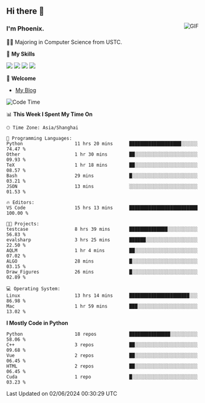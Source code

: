 ## Hi there 👋
<img align="right" alt="GIF" src="https://raw.githubusercontent.com/JoeyBling/JoeyBling/master/pic/pusheencode.gif" />

### I'm Phoenix.

👨‍🎓 Majoring in Computer Science from USTC.

🌟 **My Skills**

![](https://img.shields.io/badge/-Python-3e74a2?style=flat-square&logo=Python&logoColor=fff)
![](https://img.shields.io/badge/-C++-9f62a5?style=flat&logo=cplusplus&logoColor=white)
![](https://img.shields.io/badge/-Linux-185886?style=flat-square&logo=Linux&logoColor=fff)
![](https://img.shields.io/badge/-Rust-ff4136?style=flat-square&logo=Rust&logoColor=fff)

💬 **Welcome**

- [My Blog](https://ysy-phoenix.github.io/)

<!--START_SECTION:waka-->
![Code Time](http://img.shields.io/badge/Code%20Time-767%20hrs%205%20mins-blue)

📊 **This Week I Spent My Time On** 

```text
🕑︎ Time Zone: Asia/Shanghai

💬 Programming Languages: 
Python                   11 hrs 20 mins      ███████████████████░░░░░░   74.47 % 
Other                    1 hr 30 mins        ██░░░░░░░░░░░░░░░░░░░░░░░   09.93 % 
TeX                      1 hr 18 mins        ██░░░░░░░░░░░░░░░░░░░░░░░   08.57 % 
Bash                     29 mins             █░░░░░░░░░░░░░░░░░░░░░░░░   03.21 % 
JSON                     13 mins             ░░░░░░░░░░░░░░░░░░░░░░░░░   01.53 % 

🔥 Editors: 
VS Code                  15 hrs 13 mins      █████████████████████████   100.00 % 

🐱‍💻 Projects: 
testcase                 8 hrs 39 mins       ██████████████░░░░░░░░░░░   56.83 % 
evalsharp                3 hrs 25 mins       ██████░░░░░░░░░░░░░░░░░░░   22.50 % 
AQLM                     1 hr 4 mins         ██░░░░░░░░░░░░░░░░░░░░░░░   07.02 % 
ALGO                     28 mins             █░░░░░░░░░░░░░░░░░░░░░░░░   03.15 % 
Draw_Figures             26 mins             █░░░░░░░░░░░░░░░░░░░░░░░░   02.89 % 

💻 Operating System: 
Linux                    13 hrs 14 mins      ██████████████████████░░░   86.98 % 
Mac                      1 hr 59 mins        ███░░░░░░░░░░░░░░░░░░░░░░   13.02 % 
```

**I Mostly Code in Python** 

```text
Python                   18 repos            ███████████████░░░░░░░░░░   58.06 % 
C++                      3 repos             ██░░░░░░░░░░░░░░░░░░░░░░░   09.68 % 
Vue                      2 repos             ██░░░░░░░░░░░░░░░░░░░░░░░   06.45 % 
HTML                     2 repos             ██░░░░░░░░░░░░░░░░░░░░░░░   06.45 % 
Cuda                     1 repo              █░░░░░░░░░░░░░░░░░░░░░░░░   03.23 % 
```




 Last Updated on 02/06/2024 00:30:29 UTC
<!--END_SECTION:waka-->

<!--
**ysy-phoenix/ysy-phoenix** is a ✨ _special_ ✨ repository because its `README.md` (this file) appears on your GitHub profile.

Here are some ideas to get you started:

- 🔭 I’m currently working on ...
- 🌱 I’m currently learning ...
- 👯 I’m looking to collaborate on ...
- 🤔 I’m looking for help with ...
- 💬 Ask me about ...
- 📫 How to reach me: ...
- 😄 Pronouns: ...
- ⚡ Fun fact: ...
-->
